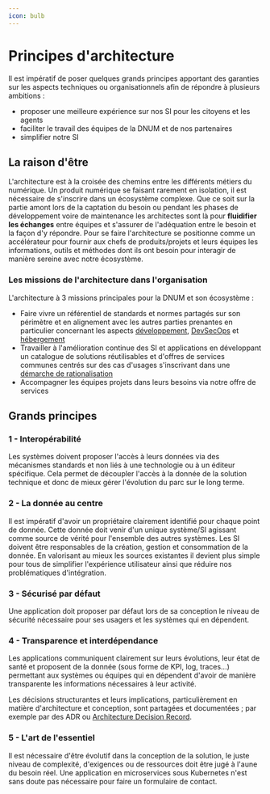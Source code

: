 ```yaml
---
icon: bulb
---
```


# Principes d'architecture

Il est impératif de poser quelques grands principes apportant des garanties sur les aspects techniques ou
organisationnels afin de répondre à plusieurs ambitions :

- proposer une meilleure expérience sur nos SI pour les citoyens et les agents
- faciliter le travail des équipes de la DNUM et de nos partenaires
- simplifier notre SI

## La raison d'être

L'architecture est à la croisée des chemins entre les différents métiers du numérique. Un produit numérique se faisant
rarement en isolation, il est nécessaire de s'inscrire dans un écosystème complexe. Que ce soit sur la partie amont lors
de la captation du besoin ou pendant les phases de développement voire de maintenance les architectes sont là pour
**fluidifier les échanges** entre équipes et s'assurer de l'adéquation entre le besoin et la façon d'y répondre. Pour se
faire l'architecture se positionne comme un accélérateur pour fournir aux chefs de produits/projets et leurs équipes les
informations, outils et méthodes dont ils ont besoin pour interagir de manière sereine avec notre écosystème.

### Les missions de l'architecture dans l'organisation

L'architecture à 3 missions principales pour la DNUM et son écosystème :

- Faire vivre un référentiel de standards et normes partagés sur son périmètre et en alignement avec les autres parties
  prenantes en particulier concernant les aspects [développement](../Developpement/README.md),
  [DevSecOps](../DevSecOps/README.md) et [hébergement](../Hebergement/README.md)
- Travailler à l'amélioration continue des SI et applications en développant un catalogue de solutions réutilisables et
  d'offres de services communes centrés sur des cas d'usages s'inscrivant dans une
  [démarche de rationalisation](./demarche.md)
- Accompagner les équipes projets dans leurs besoins via notre offre de services

## Grands principes

### 1 - Interopérabilité

Les systèmes doivent proposer l'accès à leurs données via des mécanismes standards et non liés à une technologie ou à un
éditeur spécifique. Cela permet de découpler l'accès à la donnée de la solution technique et donc de mieux gérer
l'évolution du parc sur le long terme.

### 2 - La donnée au centre

Il est impératif d'avoir un propriétaire clairement identifié pour chaque point de donnée. Cette donnée doit venir d'un
unique système/SI agissant comme source de vérité pour l'ensemble des autres systèmes. Les SI doivent être responsables
de la création, gestion et consommation de la donnée. En valorisant au mieux les sources existantes il devient plus
simple pour tous de simplifier l'expérience utilisateur ainsi que réduire nos problématiques d'intégration.

### 3 - Sécurisé par défaut

Une application doit proposer par défaut lors de sa conception le niveau de sécurité nécessaire pour ses usagers et les
systèmes qui en dépendent.

### 4 - Transparence et interdépendance

Les applications communiquent clairement sur leurs évolutions, leur état de santé et proposent de la donnée (sous forme
de KPI, log, traces...) permettant aux systèmes ou équipes qui en dépendent d'avoir de manière transparente les
informations nécessaires à leur activité.

Les décisions structurantes et leurs implications, particulièrement en matière d'architecture et conception, sont
partagées et documentées ; par exemple par des ADR ou [Architecture Decision Record](https://adr.github.io/).

### 5 - L'art de l'essentiel

Il est nécessaire d'être évolutif dans la conception de la solution, le juste niveau de complexité, d'exigences ou de
ressources doit être jugé à l'aune du besoin réel. Une application en microservices sous Kubernetes n'est sans doute pas
nécessaire pour faire un formulaire de contact.
